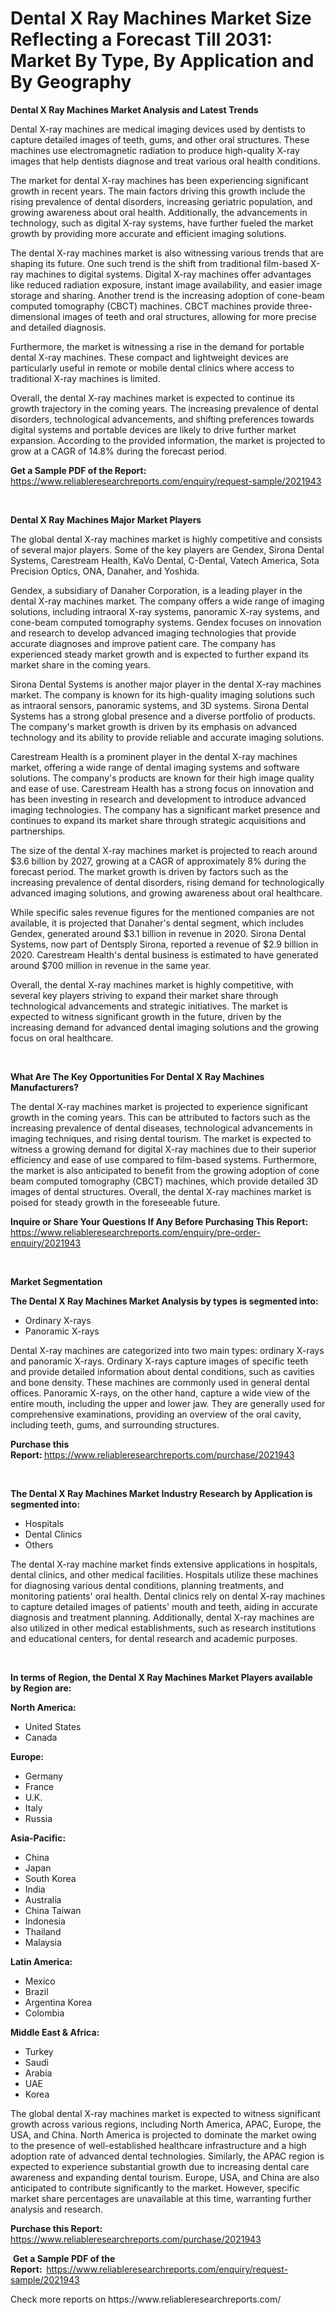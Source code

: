 <p><h1>Dental X Ray Machines Market Size Reflecting a Forecast Till 2031: Market By Type, By Application and By Geography</h1></p><p><strong>Dental X Ray Machines Market Analysis and Latest Trends</strong></p>
<p><p>Dental X-ray machines are medical imaging devices used by dentists to capture detailed images of teeth, gums, and other oral structures. These machines use electromagnetic radiation to produce high-quality X-ray images that help dentists diagnose and treat various oral health conditions.</p><p>The market for dental X-ray machines has been experiencing significant growth in recent years. The main factors driving this growth include the rising prevalence of dental disorders, increasing geriatric population, and growing awareness about oral health. Additionally, the advancements in technology, such as digital X-ray systems, have further fueled the market growth by providing more accurate and efficient imaging solutions.</p><p>The dental X-ray machines market is also witnessing various trends that are shaping its future. One such trend is the shift from traditional film-based X-ray machines to digital systems. Digital X-ray machines offer advantages like reduced radiation exposure, instant image availability, and easier image storage and sharing. Another trend is the increasing adoption of cone-beam computed tomography (CBCT) machines. CBCT machines provide three-dimensional images of teeth and oral structures, allowing for more precise and detailed diagnosis.</p><p>Furthermore, the market is witnessing a rise in the demand for portable dental X-ray machines. These compact and lightweight devices are particularly useful in remote or mobile dental clinics where access to traditional X-ray machines is limited.</p><p>Overall, the dental X-ray machines market is expected to continue its growth trajectory in the coming years. The increasing prevalence of dental disorders, technological advancements, and shifting preferences towards digital systems and portable devices are likely to drive further market expansion. According to the provided information, the market is projected to grow at a CAGR of 14.8% during the forecast period.</p></p>
<p><strong>Get a Sample PDF of the Report:&nbsp;</strong> <a href="https://www.reliableresearchreports.com/enquiry/request-sample/2021943">https://www.reliableresearchreports.com/enquiry/request-sample/2021943</a></p>
<p>&nbsp;</p>
<p><strong>Dental X Ray Machines Major Market Players</strong></p>
<p><p>The global dental X-ray machines market is highly competitive and consists of several major players. Some of the key players are Gendex, Sirona Dental Systems, Carestream Health, KaVo Dental, C-Dental, Vatech America, Sota Precision Optics, ONA, Danaher, and Yoshida.</p><p>Gendex, a subsidiary of Danaher Corporation, is a leading player in the dental X-ray machines market. The company offers a wide range of imaging solutions, including intraoral X-ray systems, panoramic X-ray systems, and cone-beam computed tomography systems. Gendex focuses on innovation and research to develop advanced imaging technologies that provide accurate diagnoses and improve patient care. The company has experienced steady market growth and is expected to further expand its market share in the coming years.</p><p>Sirona Dental Systems is another major player in the dental X-ray machines market. The company is known for its high-quality imaging solutions such as intraoral sensors, panoramic systems, and 3D systems. Sirona Dental Systems has a strong global presence and a diverse portfolio of products. The company's market growth is driven by its emphasis on advanced technology and its ability to provide reliable and accurate imaging solutions.</p><p>Carestream Health is a prominent player in the dental X-ray machines market, offering a wide range of dental imaging systems and software solutions. The company's products are known for their high image quality and ease of use. Carestream Health has a strong focus on innovation and has been investing in research and development to introduce advanced imaging technologies. The company has a significant market presence and continues to expand its market share through strategic acquisitions and partnerships.</p><p>The size of the dental X-ray machines market is projected to reach around $3.6 billion by 2027, growing at a CAGR of approximately 8% during the forecast period. The market growth is driven by factors such as the increasing prevalence of dental disorders, rising demand for technologically advanced imaging solutions, and growing awareness about oral healthcare.</p><p>While specific sales revenue figures for the mentioned companies are not available, it is projected that Danaher's dental segment, which includes Gendex, generated around $3.1 billion in revenue in 2020. Sirona Dental Systems, now part of Dentsply Sirona, reported a revenue of $2.9 billion in 2020. Carestream Health's dental business is estimated to have generated around $700 million in revenue in the same year.</p><p>Overall, the dental X-ray machines market is highly competitive, with several key players striving to expand their market share through technological advancements and strategic initiatives. The market is expected to witness significant growth in the future, driven by the increasing demand for advanced dental imaging solutions and the growing focus on oral healthcare.</p></p>
<p>&nbsp;</p>
<p><strong>What Are The Key Opportunities For Dental X Ray Machines Manufacturers?</strong></p>
<p><p>The dental X-ray machines market is projected to experience significant growth in the coming years. This can be attributed to factors such as the increasing prevalence of dental diseases, technological advancements in imaging techniques, and rising dental tourism. The market is expected to witness a growing demand for digital X-ray machines due to their superior efficiency and ease of use compared to film-based systems. Furthermore, the market is also anticipated to benefit from the growing adoption of cone beam computed tomography (CBCT) machines, which provide detailed 3D images of dental structures. Overall, the dental X-ray machines market is poised for steady growth in the foreseeable future.</p></p>
<p><strong>Inquire or Share Your Questions If Any Before Purchasing This Report:</strong> <a href="https://www.reliableresearchreports.com/enquiry/pre-order-enquiry/2021943">https://www.reliableresearchreports.com/enquiry/pre-order-enquiry/2021943</a></p>
<p>&nbsp;</p>
<p><strong>Market Segmentation</strong></p>
<p><strong>The Dental X Ray Machines Market Analysis by types is segmented into:</strong></p>
<p><ul><li>Ordinary X-rays</li><li>Panoramic X-rays</li></ul></p>
<p><p>Dental X-ray machines are categorized into two main types: ordinary X-rays and panoramic X-rays. Ordinary X-rays capture images of specific teeth and provide detailed information about dental conditions, such as cavities and bone density. These machines are commonly used in general dental offices. Panoramic X-rays, on the other hand, capture a wide view of the entire mouth, including the upper and lower jaw. They are generally used for comprehensive examinations, providing an overview of the oral cavity, including teeth, gums, and surrounding structures.</p></p>
<p><strong>Purchase this Report:&nbsp;</strong><a href="https://www.reliableresearchreports.com/purchase/2021943">https://www.reliableresearchreports.com/purchase/2021943</a></p>
<p>&nbsp;</p>
<p><strong>The Dental X Ray Machines Market Industry Research by Application is segmented into:</strong></p>
<p><ul><li>Hospitals</li><li>Dental Clinics</li><li>Others</li></ul></p>
<p><p>The dental X-ray machine market finds extensive applications in hospitals, dental clinics, and other medical facilities. Hospitals utilize these machines for diagnosing various dental conditions, planning treatments, and monitoring patients' oral health. Dental clinics rely on dental X-ray machines to capture detailed images of patients' mouth and teeth, aiding in accurate diagnosis and treatment planning. Additionally, dental X-ray machines are also utilized in other medical establishments, such as research institutions and educational centers, for dental research and academic purposes.</p></p>
<p>&nbsp;</p>
<p><strong>In terms of Region, the Dental X Ray Machines Market Players available by Region are:</strong></p>
<p>
    <p> <strong> North America: </strong>
        <ul>
            <li>United States</li>
            <li>Canada</li>
        </ul>
        </p> 
    <p> <strong> Europe: </strong>
        <ul>
            <li>Germany</li>
            <li>France</li>
            <li>U.K.</li>
            <li>Italy</li>
            <li>Russia</li>
        </ul>
        </p> 
    <p> <strong> Asia-Pacific: </strong>
        <ul>
            <li>China</li>
            <li>Japan</li>
            <li>South Korea</li>
            <li>India</li>
            <li>Australia</li>
            <li>China Taiwan</li>
            <li>Indonesia</li>
            <li>Thailand</li>
            <li>Malaysia</li>
        </ul>
        </p> 
    <p> <strong> Latin America: </strong>
        <ul>
            <li>Mexico</li>
            <li>Brazil</li>
            <li>Argentina Korea</li>
            <li>Colombia</li>
        </ul>
        </p> 
    <p> <strong> Middle East & Africa: </strong>
        <ul>
            <li>Turkey</li>
            <li>Saudi</li>
            <li>Arabia</li>
            <li>UAE</li>
            <li>Korea</li>
        </ul>
    </p>
    </p>
<p><p>The global dental X-ray machines market is expected to witness significant growth across various regions, including North America, APAC, Europe, the USA, and China. North America is projected to dominate the market owing to the presence of well-established healthcare infrastructure and a high adoption rate of advanced dental technologies. Similarly, the APAC region is expected to experience substantial growth due to increasing dental care awareness and expanding dental tourism. Europe, USA, and China are also anticipated to contribute significantly to the market. However, specific market share percentages are unavailable at this time, warranting further analysis and research.</p></p>
<p><strong>Purchase this Report: </strong><a href="https://www.reliableresearchreports.com/purchase/2021943">https://www.reliableresearchreports.com/purchase/2021943</a></p>
<p>&nbsp;<strong>Get a Sample PDF of the Report:&nbsp;&nbsp;</strong><a href="https://www.reliableresearchreports.com/enquiry/request-sample/2021943">https://www.reliableresearchreports.com/enquiry/request-sample/2021943</a></p>
<p><strong></strong></p>
<p>Check more reports on https://www.reliableresearchreports.com/</p>